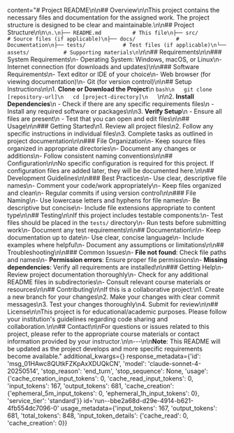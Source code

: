 content="# Project README\n\n## Overview\n\nThis project contains the necessary files and documentation for the assigned work. The project structure is designed to be clear and maintainable.\n\n## Project Structure\n\n```\n.\n├── README.md          # This file\n├── src/              # Source files (if applicable)\n├── docs/             # Documentation\n├── tests/            # Test files (if applicable)\n└── assets/           # Supporting materials\n```\n\n## Requirements\n\n### System Requirements\n- Operating System: Windows, macOS, or Linux\n- Internet connection (for downloads and updates)\n\n### Software Requirements\n- Text editor or IDE of your choice\n- Web browser (for viewing documentation)\n- Git (for version control)\n\n## Setup Instructions\n\n1. **Clone or Download the Project**\n   ```bash\n   git clone [repository-url]\n   cd [project-directory]\n   ```\n\n2. **Install Dependencies**\n   - Check if there are any specific requirements files\n   - Install any required software or packages\n\n3. **Verify Setup**\n   - Ensure all files are present\n   - Test that you can open and edit files\n\n## Usage\n\n### Getting Started\n1. Review all project files\n2. Follow any specific instructions in individual files\n3. Complete tasks as outlined in project documentation\n\n### File Organization\n- Keep source files organized in appropriate directories\n- Document any changes or additions\n- Follow consistent naming conventions\n\n## Configuration\n\nNo specific configuration is required for this project. If configuration files are added later, they will be documented here.\n\n## Development Guidelines\n\n### Best Practices\n- Use clear, descriptive file names\n- Comment your code/work appropriately\n- Keep files organized and clean\n- Regular commits if using version control\n\n### File Naming\n- Use lowercase letters and hyphens for file names\n- Be descriptive but concise\n- Include file extensions appropriate to content type\n\n## Testing\n\nIf this project includes testable components:\n- Test files should be placed in the `tests/` directory\n- Run tests before submitting work\n- Document any test requirements\n\n## Documentation\n\n- Keep documentation up to date\n- Use clear, concise language\n- Include examples where helpful\n- Document any assumptions or limitations\n\n## Troubleshooting\n\n### Common Issues\n- **File not found**: Check file paths and names\n- **Permission errors**: Ensure proper file permissions\n- **Missing dependencies**: Verify all requirements are installed\n\n### Getting Help\n- Review project documentation thoroughly\n- Check for any additional README files in subdirectories\n- Consult relevant course materials or resources\n\n## Contributing\n\nIf this is a collaborative project:\n1. Create a new branch for your changes\n2. Make your changes with clear commit messages\n3. Test your changes thoroughly\n4. Submit for review\n\n## License\n\nThis project is for educational/academic purposes. Please follow your institution's guidelines regarding code sharing and collaboration.\n\n## Contact\n\nFor questions or issues related to this project, please refer to the appropriate course materials or contact information provided by your instructor.\n\n---\n\n**Note**: This README will be updated as the project develops and more specific requirements become available." additional_kwargs={} response_metadata={'id': 'msg_01HAwc8QUtkFZKpAxXDUQkCN', 'model': 'claude-sonnet-4-20250514', 'stop_reason': 'end_turn', 'stop_sequence': None, 'usage': {'cache_creation_input_tokens': 0, 'cache_read_input_tokens': 0, 'input_tokens': 167, 'output_tokens': 681, 'cache_creation': {'ephemeral_5m_input_tokens': 0, 'ephemeral_1h_input_tokens': 0}, 'service_tier': 'standard'}} id='run--bbe2a68d-d29e-4914-b621-4fb554dc7096-0' usage_metadata={'input_tokens': 167, 'output_tokens': 681, 'total_tokens': 848, 'input_token_details': {'cache_read': 0, 'cache_creation': 0}}